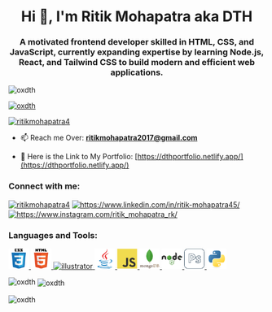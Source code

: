 <h1 align="center">Hi 👋, I'm Ritik Mohapatra aka DTH</h1>
<h3 align="center">A motivated frontend developer skilled in HTML, CSS, and JavaScript, currently expanding expertise by learning Node.js, React, and Tailwind CSS to build modern and efficient web applications.</h3>

<p align="left"> <img src="https://komarev.com/ghpvc/?username=oxdth&label=Profile%20views&color=0e75b6&style=flat" alt="oxdth" /> </p>

<p align="left"> <a href="https://github.com/ryo-ma/github-profile-trophy"><img src="https://github-profile-trophy.vercel.app/?username=oxdth" alt="oxdth" /></a> </p>

<p align="left"> <a href="https://twitter.com/ritikmohapatra4" target="blank"><img src="https://img.shields.io/twitter/follow/ritikmohapatra4?logo=twitter&style=for-the-badge" alt="ritikmohapatra4" /></a> </p>

- 📫 Reach me Over: **ritikmohapatra2017@gmail.com**

- 📄 Here is the Link to My Portfolio: [https://dthportfolio.netlify.app/](https://dthportfolio.netlify.app/)

<h3 align="left">Connect with me:</h3>
<p align="left">
<a href="https://twitter.com/ritikmohapatra4" target="blank"><img align="center" src="https://raw.githubusercontent.com/rahuldkjain/github-profile-readme-generator/master/src/images/icons/Social/twitter.svg" alt="ritikmohapatra4" height="30" width="40" /></a>
<a href="https://linkedin.com/in/https://www.linkedin.com/in/ritik-mohapatra45/" target="blank"><img align="center" src="https://raw.githubusercontent.com/rahuldkjain/github-profile-readme-generator/master/src/images/icons/Social/linked-in-alt.svg" alt="https://www.linkedin.com/in/ritik-mohapatra45/" height="30" width="40" /></a>
<a href="https://instagram.com/https://www.instagram.com/ritik_mohapatra_rk/" target="blank"><img align="center" src="https://raw.githubusercontent.com/rahuldkjain/github-profile-readme-generator/master/src/images/icons/Social/instagram.svg" alt="https://www.instagram.com/ritik_mohapatra_rk/" height="30" width="40" /></a>
</p>

<h3 align="left">Languages and Tools:</h3>
<p align="left"> <a href="https://www.w3schools.com/css/" target="_blank" rel="noreferrer"> <img src="https://raw.githubusercontent.com/devicons/devicon/master/icons/css3/css3-original-wordmark.svg" alt="css3" width="40" height="40"/> </a> <a href="https://www.w3.org/html/" target="_blank" rel="noreferrer"> <img src="https://raw.githubusercontent.com/devicons/devicon/master/icons/html5/html5-original-wordmark.svg" alt="html5" width="40" height="40"/> </a> <a href="https://www.adobe.com/in/products/illustrator.html" target="_blank" rel="noreferrer"> <img src="https://www.vectorlogo.zone/logos/adobe_illustrator/adobe_illustrator-icon.svg" alt="illustrator" width="40" height="40"/> </a> <a href="https://www.java.com" target="_blank" rel="noreferrer"> <img src="https://raw.githubusercontent.com/devicons/devicon/master/icons/java/java-original.svg" alt="java" width="40" height="40"/> </a> <a href="https://developer.mozilla.org/en-US/docs/Web/JavaScript" target="_blank" rel="noreferrer"> <img src="https://raw.githubusercontent.com/devicons/devicon/master/icons/javascript/javascript-original.svg" alt="javascript" width="40" height="40"/> </a> <a href="https://www.mongodb.com/" target="_blank" rel="noreferrer"> <img src="https://raw.githubusercontent.com/devicons/devicon/master/icons/mongodb/mongodb-original-wordmark.svg" alt="mongodb" width="40" height="40"/> </a> <a href="https://nodejs.org" target="_blank" rel="noreferrer"> <img src="https://raw.githubusercontent.com/devicons/devicon/master/icons/nodejs/nodejs-original-wordmark.svg" alt="nodejs" width="40" height="40"/> </a> <a href="https://www.photoshop.com/en" target="_blank" rel="noreferrer"> <img src="https://raw.githubusercontent.com/devicons/devicon/master/icons/photoshop/photoshop-line.svg" alt="photoshop" width="40" height="40"/> </a> <a href="https://www.python.org" target="_blank" rel="noreferrer"> <img src="https://raw.githubusercontent.com/devicons/devicon/master/icons/python/python-original.svg" alt="python" width="40" height="40"/> </a> </p>

<p><img align="left" src="https://github-readme-stats.vercel.app/api/top-langs?username=oxdth&show_icons=true&locale=en&layout=compact" alt="oxdth" /></p>

<p>&nbsp;<img align="center" src="https://github-readme-stats.vercel.app/api?username=oxdth&show_icons=true&locale=en" alt="oxdth" /></p>

<p><img align="center" src="https://github-readme-streak-stats.herokuapp.com/?user=oxdth&" alt="oxdth" /></p>
